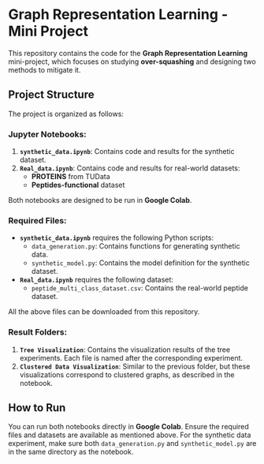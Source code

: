 # Graph Representation Learning - Mini Project

This repository contains the code for the **Graph Representation Learning** mini-project, which focuses on studying **over-squashing** and designing two methods to mitigate it.

## Project Structure

The project is organized as follows:

### Jupyter Notebooks:
1. **`synthetic_data.ipynb`**: Contains code and results for the synthetic dataset.
2. **`Real_data.ipynb`**: Contains code and results for real-world datasets:
   - **PROTEINS** from TUData
   - **Peptides-functional** dataset

Both notebooks are designed to be run in **Google Colab**.

### Required Files:
- **`synthetic_data.ipynb`** requires the following Python scripts:
  - `data_generation.py`: Contains functions for generating synthetic data.
  - `synthetic_model.py`: Contains the model definition for the synthetic dataset.
- **`Real_data.ipynb`** requires the following dataset:
  - `peptide_multi_class_dataset.csv`: Contains the real-world peptide dataset.

All the above files can be downloaded from this repository.

### Result Folders:
1. **`Tree Visualization`**: Contains the visualization results of the tree experiments. Each file is named after the corresponding experiment.
2. **`Clustered Data Visualization`**: Similar to the previous folder, but these visualizations correspond to clustered graphs, as described in the notebook.

## How to Run

You can run both notebooks directly in **Google Colab**. Ensure the required files and datasets are available as mentioned above. For the synthetic data experiment, make sure both `data_generation.py` and `synthetic_model.py` are in the same directory as the notebook.

